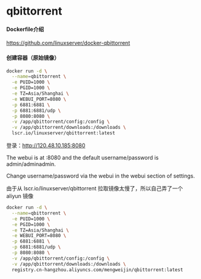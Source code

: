 # qbittorrent

#### Dockerfile介绍

https://github.com/linuxserver/docker-qbittorrent
  
#### 创建容器（原始镜像）
```bash
docker run -d \
  --name=qbittorrent \
  -e PUID=1000 \
  -e PGID=1000 \
  -e TZ=Asia/Shanghai \
  -e WEBUI_PORT=8080 \
  -p 6881:6881 \
  -p 6881:6881/udp \
  -p 8080:8080 \
  -v /app/qbittorrent/config:/config \
  -v /app/qbittorrent/downloads:/downloads \
  lscr.io/linuxserver/qbittorrent:latest

```
登录：http://120.48.10.185:8080

The webui is at <your-ip>:8080 and the default username/password is admin/adminadmin.

Change username/password via the webui in the webui section of settings.

由于从 lscr.io/linuxserver/qbittorrent 拉取镜像太慢了，所以自己弄了一个 aliyun 镜像
```bash
docker run -d \
  --name=qbittorrent \
  -e PUID=1000 \
  -e PGID=1000 \
  -e TZ=Asia/Shanghai \
  -e WEBUI_PORT=8080 \
  -p 6881:6881 \
  -p 6881:6881/udp \
  -p 8080:8080 \
  -v /app/qbittorrent/config:/config \
  -v /app/qbittorrent/downloads:/downloads \
  registry.cn-hangzhou.aliyuncs.com/mengweijin/qbittorrent:latest
```
